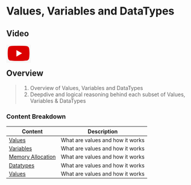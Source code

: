 # Values, Variables and DataTypes




## Video
<a href="https://www.youtube.com/watch?v=aBA71If0ZkM&list=PLEMJd317BppmkqoTnA6sxusAOpJV6imyN"><img src="../../asserts/logo_youtube.png" align="left" height="48"></a>
<br>
<br>


## Overview
> 1. Overview of Values, Variables and DataTypes 
> 2. Deepdive and logical reasoning behind each subset of Values, Variables & DataTypes


### Content Breakdown

| Content | Description |
| ------ | ------ |
| [Values](https://www.youtube.com/watch?v=aBA71If0ZkM&list=PLEMJd317BppmkqoTnA6sxusAOpJV6imyN)  |What are values and how it works |
| [Variables](https://www.youtube.com/watch?v=aBA71If0ZkM&list=PLEMJd317BppmkqoTnA6sxusAOpJV6imyN)  |What are values and how it works |
| [Memory Allocation](https://www.youtube.com/watch?v=aBA71If0ZkM&list=PLEMJd317BppmkqoTnA6sxusAOpJV6imyN)  |What are values and how it works |
| [Datatypes](https://www.youtube.com/watch?v=aBA71If0ZkM&list=PLEMJd317BppmkqoTnA6sxusAOpJV6imyN)  |What are values and how it works |
| [Values](https://www.youtube.com/watch?v=aBA71If0ZkM&list=PLEMJd317BppmkqoTnA6sxusAOpJV6imyN)  |What are values and how it works |


